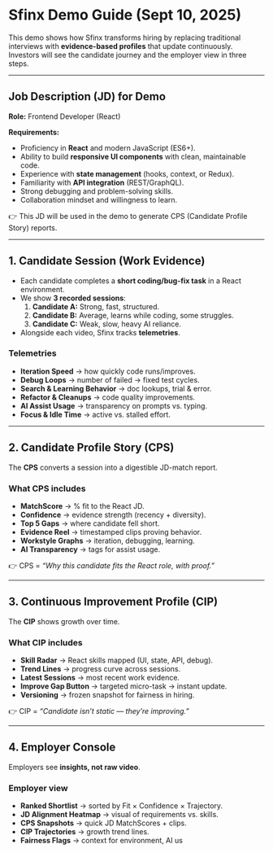 # Sfinx Demo Guide (Sept 10, 2025)

This demo shows how Sfinx transforms hiring by replacing traditional interviews with **evidence-based profiles** that update continuously.  
Investors will see the candidate journey and the employer view in three steps.

---

## Job Description (JD) for Demo

**Role:** Frontend Developer (React)  

**Requirements:**  
- Proficiency in **React** and modern JavaScript (ES6+).  
- Ability to build **responsive UI components** with clean, maintainable code.  
- Experience with **state management** (hooks, context, or Redux).  
- Familiarity with **API integration** (REST/GraphQL).  
- Strong debugging and problem-solving skills.  
- Collaboration mindset and willingness to learn.  

👉 This JD will be used in the demo to generate CPS (Candidate Profile Story) reports.

---

## 1. Candidate Session (Work Evidence)

- Each candidate completes a **short coding/bug-fix task** in a React environment.  
- We show **3 recorded sessions**:  
  1. **Candidate A:** Strong, fast, structured.  
  2. **Candidate B:** Average, learns while coding, some struggles.  
  3. **Candidate C:** Weak, slow, heavy AI reliance.  
- Alongside each video, Sfinx tracks **telemetries**.

### Telemetries
- **Iteration Speed** → how quickly code runs/improves.  
- **Debug Loops** → number of failed → fixed test cycles.  
- **Search & Learning Behavior** → doc lookups, trial & error.  
- **Refactor & Cleanups** → code quality improvements.  
- **AI Assist Usage** → transparency on prompts vs. typing.  
- **Focus & Idle Time** → active vs. stalled effort.  

---

## 2. Candidate Profile Story (CPS)

The **CPS** converts a session into a digestible JD-match report.

### What CPS includes
- **MatchScore** → % fit to the React JD.  
- **Confidence** → evidence strength (recency + diversity).  
- **Top 5 Gaps** → where candidate fell short.  
- **Evidence Reel** → timestamped clips proving behavior.  
- **Workstyle Graphs** → iteration, debugging, learning.  
- **AI Transparency** → tags for assist usage.  

👉 CPS = *“Why this candidate fits the React role, with proof.”*

---

## 3. Continuous Improvement Profile (CIP)

The **CIP** shows growth over time.

### What CIP includes
- **Skill Radar** → React skills mapped (UI, state, API, debug).  
- **Trend Lines** → progress curve across sessions.  
- **Latest Sessions** → most recent work evidence.  
- **Improve Gap Button** → targeted micro-task → instant update.  
- **Versioning** → frozen snapshot for fairness in hiring.  

👉 CIP = *“Candidate isn’t static — they’re improving.”*

---

## 4. Employer Console

Employers see **insights, not raw video**.

### Employer view
- **Ranked Shortlist** → sorted by Fit × Confidence × Trajectory.  
- **JD Alignment Heatmap** → visual of requirements vs. skills.  
- **CPS Snapshots** → quick JD MatchScores + clips.  
- **CIP Trajectories** → growth trend lines.  
- **Fairness Flags** → context for environment, AI us
